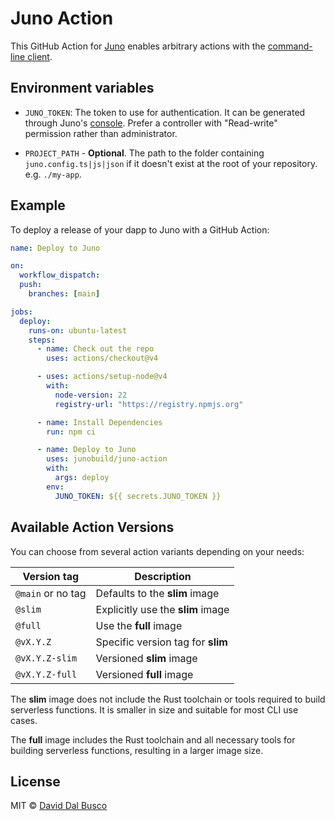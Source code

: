 # Juno Action

This GitHub Action for [Juno] enables arbitrary actions with the [command-line client]((https://github.com/junobuild/cli)).

## Environment variables

- `JUNO_TOKEN`: The token to use for authentication. It can be generated through Juno's [console](https://console.juno.build). Prefer a controller with "Read-write" permission rather than administrator.

- `PROJECT_PATH` - **Optional**. The path to the folder containing `juno.config.ts|js|json` if it doesn't exist at the root of your repository. e.g. `./my-app`.

## Example

To deploy a release of your dapp to Juno with a GitHub Action:

```yaml
name: Deploy to Juno

on:
  workflow_dispatch:
  push:
    branches: [main]

jobs:
  deploy:
    runs-on: ubuntu-latest
    steps:
      - name: Check out the repo
        uses: actions/checkout@v4

      - uses: actions/setup-node@v4
        with:
          node-version: 22
          registry-url: "https://registry.npmjs.org"

      - name: Install Dependencies
        run: npm ci

      - name: Deploy to Juno
        uses: junobuild/juno-action
        with:
          args: deploy
        env:
          JUNO_TOKEN: ${{ secrets.JUNO_TOKEN }}
```

## Available Action Versions

You can choose from several action variants depending on your needs:

| Version tag          | Description                                                         |
|----------------------|---------------------------------------------------------------------|
| `@main` or no tag    | Defaults to the **slim** image                                      |
| `@slim`              | Explicitly use the **slim** image                                   |
| `@full`              | Use the **full** image                                              |
| `@vX.Y.Z`            | Specific version tag for **slim**                                   |
| `@vX.Y.Z-slim`       | Versioned **slim** image                                            |
| `@vX.Y.Z-full`       | Versioned **full** image                                            |

The **slim** image does not include the Rust toolchain or tools required to build serverless functions. It is smaller in size and suitable for most CLI use cases.

The **full** image includes the Rust toolchain and all necessary tools for building serverless functions, resulting in a larger image size.

## License

MIT © [David Dal Busco](mailto:david.dalbusco@outlook.com)

[juno]: https://juno.build
